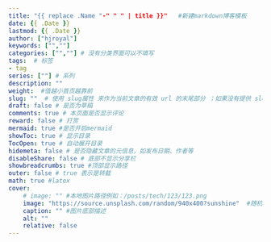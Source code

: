 ```yaml
---
title: "{{ replace .Name "-" " " | title }}"   #新建markdown博客模板
date: {{ .Date }}
lastmod: {{ .Date }}
author: ["hjroyal"]
keywords: ["",""]
categories: ["",""] # 没有分类界面可以不填写
tags:  # 标签
- tag
series: [""] # 系列
description: ""
weight:  #值越小首页越靠前
slug: ""  # 使用 slug属性 来作为当前文章的有效 url 的末尾部分 ；如果没有提供 slug 则使用 title 代替。
draft: false # 是否为草稿
comments: true # 本页面是否显示评论
reward: false # 打赏
mermaid: true #是否开启mermaid
showToc: true # 显示目录
TocOpen: true # 自动展开目录
hidemeta: false # 是否隐藏文章的元信息，如发布日期、作者等
disableShare: false # 底部不显示分享栏
showbreadcrumbs: true #顶部显示路径
outer: false # true 表示是转载
math: true #latex
cover:
    # image: "" #本地图片路径例如：/posts/tech/123/123.png 
    image: "https://source.unsplash.com/random/940x400?sunshine"  #随机图片
    caption: "" #图片底部描述
    alt: ""
    relative: false
---
```

